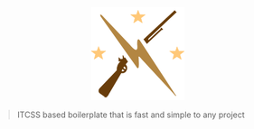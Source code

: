 <p align="center">
<img src ="https://raw.githubusercontent.com/fbreuil/minutemen/master/src/img/logo.png" />
</p>

> ITCSS based boilerplate that is fast and simple to any project